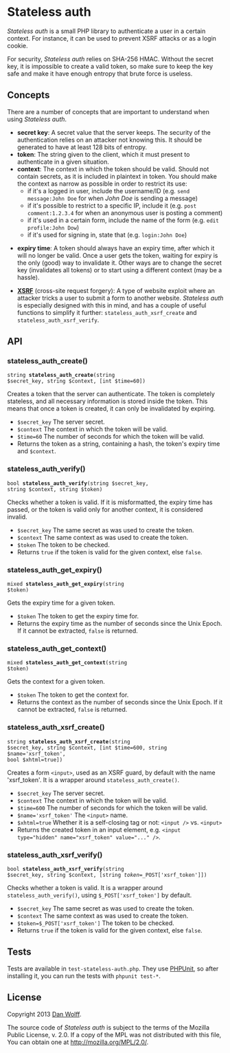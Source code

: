 Stateless auth
==============

*Stateless auth* is a small PHP library to authenticate a user in a certain context. For instance, it can be used to prevent XSRF attacks or as a login cookie.

For security, *Stateless auth* relies on SHA-256 HMAC. Without the secret key, it is impossible to create a valid token, so make sure to keep the key safe and make it have enough entropy that brute force is useless.


Concepts
--------

There are a number of concepts that are important to understand when using *Stateless auth*.

- **secret key**: A secret value that the server keeps. The security of the authentication relies on an attacker not knowing this. It should be generated to have at least 128 bits of entropy.
- **token**: The string given to the client, which it must present to authenticate in a given situation.
- **context**: The context in which the token should be valid. Should not contain secrets, as it is included in plaintext in token. You should make the context as narrow as possible in order to restrict its use:
	- if it's a logged in user, include the username/ID (e.g. `send message:John Doe` for when *John Doe* is sending a message)
	- if it's possible to restrict to a specific IP, include it (e.g. `post comment:1.2.3.4` for when an anonymous user is posting a comment)
	- if it's used in a certain form, include the name of the form (e.g. `edit profile:John Dow`)
	- if it's used for signing in, state that (e.g. `login:John Doe`)
* **expiry time**: A token should always have an expiry time, after which it will no longer be valid. Once a user gets the token, waiting for expiry is the only (good) way to invalidate it. Other ways are to change the secret key (invalidates all tokens) or to start using a different context (may be a hassle).
* **[XSRF][]** (cross-site request forgery): A type of website exploit where an attacker tricks a user to submit a form to another website. *Stateless auth* is especially designed with this in mind, and has a couple of useful functions to simplify it further: `stateless_auth_xsrf_create` and `stateless_auth_xsrf_verify`.

  [XSRF]: https://en.wikipedia.org/wiki/Cross-site_request_forgery


API
---

### stateless\_auth\_create()

<code>string **stateless\_auth\_create**(string $secret\_key, string $context, [int $time=60])</code>

Creates a token that the server can authenticate. The token is completely stateless, and all necessary information is stored inside the token. This means that once a token is created, it can only be invalidated by expiring.

* `$secret_key`
  The server secret.
* `$context`
  The context in which the token will be valid.
* `$time=60`
  The number of seconds for which the token will be valid.
* Returns the token as a string, containing a hash, the token's expiry time and `$context`.


### stateless\_auth\_verify()

<code>bool **stateless\_auth\_verify**(string $secret\_key, string $context, string $token)</code>

Checks whether a token is valid. If it is misformatted, the expiry time has passed, or the token is valid only for another context, it is considered invalid.

* `$secret_key`
  The same secret as was used to create the token.
* `$context`
  The same context as was used to create the token.
* `$token`
  The token to be checked.
* Returns `true` if the token is valid for the given context, else `false`.


### stateless\_auth\_get\_expiry()

<code>mixed **stateless\_auth\_get\_expiry**(string $token)</code>

Gets the expiry time for a given token.

* `$token`
  The token to get the expiry time for.
* Returns the expiry time as the number of seconds since the Unix Epoch. If it cannot be extracted, `false` is returned.


### stateless\_auth\_get\_context()

<code>mixed **stateless\_auth\_get\_context**(string $token)</code>

Gets the context for a given token.

* `$token`
  The token to get the context for.
* Returns the context as the number of seconds since the Unix Epoch. If it cannot be extracted, `false` is returned.

### stateless\_auth\_xsrf\_create()

<code>string **stateless\_auth\_xsrf\_create**(string $secret\_key, string $context, [int $time=600, string $name='xsrf\_token', bool $xhtml=true])</code>

Creates a form `<input>`, used as an XSRF guard, by default with the name 'xsrf_token'. It is a wrapper around `stateless_auth_create()`.

* `$secret_key`
  The server secret.
* `$context`
  The context in which the token will be valid.
* `$time=600`
  The number of seconds for which the token will be valid.
* `$name='xsrf_token'`
  The `<input>` name.
* `$xhtml=true`
  Whether it is a self-closing tag or not: `<input />` vs. `<input>`
* Returns the created token in an input element, e.g. `<input type="hidden" name="xsrf_token" value="..." />`.


### stateless\_auth\_xsrf\_verify()

<code>bool **stateless\_auth\_xsrf\_verify**(string $secret\_key, string $context, [string $token=$\_POST['xsrf\_token']])</code>

Checks whether a token is valid. It is a wrapper around `stateless_auth_verify()`, using `$_POST['xsrf_token']` by default.

* `$secret_key`
  The same secret as was used to create the token.
* `$context`
  The same context as was used to create the token.
* `$token=$_POST['xsrf_token']`
  The token to be checked.
* Returns `true` if the token is valid for the given context, else `false`.



Tests
-----

Tests are available in `test-stateless-auth.php`. They use [PHPUnit][], so after installing it, you can run the tests with `phpunit test-*`.

  [PHPUnit]: http://phpunit.de/


License
-------

Copyright 2013 [Dan Wolff][].

The source code of *Stateless auth* is subject to the terms of the Mozilla Public License, v. 2.0. If a copy of the MPL was not distributed with this file, You can obtain one at http://mozilla.org/MPL/2.0/.

  [Dan Wolff]: http://danwolff.se/
